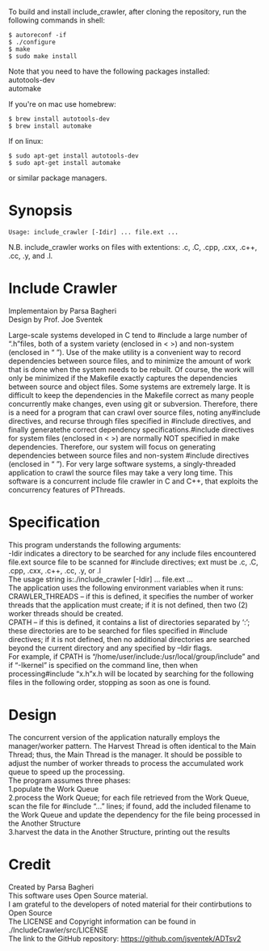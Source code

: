 To build and install include_crawler, after cloning the repository, run the following commands in shell:  
```
$ autoreconf -if
$ ./configure
$ make
$ sudo make install
``` 
Note that you need to have the following packages installed:  
autotools-dev  
automake  

If you're on mac use homebrew:
```
$ brew install autotools-dev
$ brew install automake
```
If on linux:
```
$ sudo apt-get install autotools-dev
$ sudo apt-get install automake
```
or similar package managers.
# Synopsis
```
Usage: include_crawler [-Idir] ... file.ext ...
```
N.B. include_crawler works on files with extentions: .c, .C, .cpp, .cxx, .c++, .cc, .y, and .l.

# Include Crawler

Implementaion by Parsa Bagheri  
Design by Prof. Joe Sventek

Large-scale systems developed in C tend to #include a large number of “.h”files, both of a system variety (enclosed in < >) and non-system (enclosed in “ ”).  Use of the make utility is a convenient way to record dependencies between source files, and to minimize the amount of work that is done when the system needs to be rebuilt.  Of course, the work will only be minimized if the Makefile exactly captures the dependencies between source and object files. Some systems are extremely large.  It is difficult to keep the dependencies in the Makefile correct as many people concurrently make changes, even using git or subversion.  Therefore, there is a need for a program that can crawl over source files, noting any#include directives, and recurse through files specified in #include directives, and finally generatethe correct dependency specifications.#include directives for system files (enclosed in < >) are normally NOT specified in make dependencies.  Therefore, our system will focus on generating dependencies between source files and non-system #include directives (enclosed in “ ”). For very large software systems, a singly-threaded application to crawl the source files may take a very long time.  This software is a concurrent include file crawler in C and C++, that exploits the concurrency features of PThreads.

# Specification

This program understands the following arguments:   
	-Idir indicates a directory to be searched for any include files encountered  
	file.ext  source file to be scanned for #include directives; ext must be .c, .C, .cpp, .cxx, .c++, .cc, .y, or .l  
	The usage string is:./include_crawler [-Idir] ... file.ext ...  
The application uses the following environment variables when it runs:  
	CRAWLER_THREADS – if this is defined, it specifies the number of worker threads that the application must create; if it is not defined, then two (2) worker threads should be created.  
	CPATH – if this is defined, it contains a list of directories separated by ‘:’; these directories are to be searched for files specified in #include directives; if it is not defined, then no additional directories are searched beyond the current directory and any specified by –Idir flags.  
For example, if CPATH is “/home/user/include:/usr/local/group/include” and if “-Ikernel” is specified on the command line, then when processing#include “x.h”x.h will be located by searching for the following files in the following order, stopping as soon as one is found.  

# Design

The concurrent version of the application naturally employs the manager/worker pattern. The Harvest Thread is often identical to the Main Thread; thus, the Main Thread is the manager. It should be possible to adjust the number of worker threads to process the accumulated work queue to speed up the processing.  
The program assumes three phases:  
	1.populate the Work Queue  
	2.process the Work Queue; for each file retrieved from the Work Queue, scan the file for #include “...” lines; if found, add the included filename to the Work Queue and update the dependency for the file being processed in the Another Structure  
	3.harvest the data in the Another Structure, printing out the results  

# Credit

Created by Parsa Bagheri  
This software uses Open Source material.  
I am grateful to the developers of noted material for their contirbutions to Open Source     
The LICENSE and Copyright information can be found in ./IncludeCrawler/src/LICENSE  
The link to the GitHub repository: https://github.com/jsventek/ADTsv2
